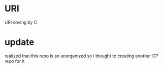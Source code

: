 # URI
URI soving by C
# update
realized that this repo is so unorganized so i thought to creating another CP repo for it
